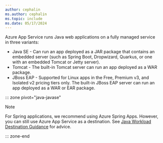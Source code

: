 ```yaml
---
author: cephalin
ms.author: cephalin
ms.topic: include
ms.date: 05/17/2024
---
```


Azure App Service runs Java web applications on a fully managed service in three variants:

* Java SE - Can run an app deployed as a JAR package that contains an embedded server (such as Spring Boot, Dropwizard, Quarkus, or one with an embedded Tomcat or Jetty server).   
* Tomcat - The built-in Tomcat server can run an app deployed as a WAR package.
* JBoss EAP - Supported for Linux apps in the Free, Premium v3, and Isolated v2 pricing tiers only. The built-in JBoss EAP server can run an app deployed as a WAR or EAR package.

::: zone pivot="java-javase"

> [!NOTE]
> For Spring applications, we recommend using Azure Spring Apps. However, you can still use Azure App Service as a destination. See [Java Workload Destination Guidance](https://aka.ms/javadestinations) for advice.

::: zone-end
